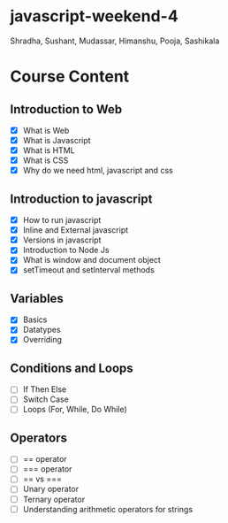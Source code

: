 # javascript-weekend-4
Shradha, Sushant, Mudassar, Himanshu, Pooja, Sashikala

# Course Content
## Introduction to Web
- [X] What is Web
- [X] What is Javascript
- [X] What is HTML
- [X] What is CSS
- [X] Why do we need html, javascript and css

## Introduction to javascript
- [X] How to run javascript
- [X] Inline and External javascript
- [X] Versions in javascript
- [X] Introduction to Node Js
- [X] What is window and document object
- [X] setTimeout and setInterval methods

## Variables
- [X] Basics
- [x] Datatypes
- [x] Overriding

## Conditions and Loops
- [ ] If Then Else
- [ ] Switch Case
- [ ] Loops (For, While, Do While)

## Operators
- [ ] == operator
- [ ] === operator
- [ ] == vs ===
- [ ] Unary operator
- [ ] Ternary operator
- [ ] Understanding arithmetic operators for strings
